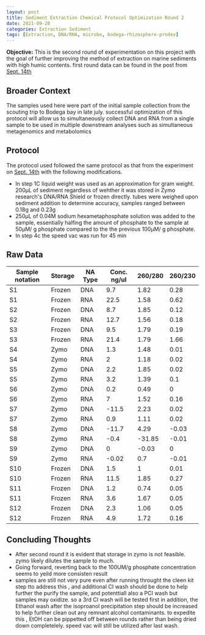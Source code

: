 ```yaml
---
layout: post
title: Sediment Extraction Chemical Protocol Optimization Round 2
date: 2021-09-28
categories: Extraction Sediment
tags: [Extraction, DNA/RNA, microbe, bodega-rhizosphere-prodev]
---
```


**Objective:** 
This is the second round of experimentation on this project with the goal of further improving the method of extraction on marine sediments with high humic contents.
first round data can be found in the post from [Sept. 14th](Sophia-MacVittie-Sogin-Lab-Notebook/_posts/2021-09-14-Sed-extraction-protocol-chem.md)
## Broader Context
The samples used here were part of the initial sample collection from the scouting trip to Bodega bay in late july. successful optimization of this protocol will allow us to simultaneously collect DNA and RNA from a single sample to be used in multiple downstream analyses such as simultaneous metagenomics and metabolomics

## Protocol 
The protocol used followed the same protocol as that from the experiment on [Sept. 14th](Sophia-MacVittie-Sogin-Lab-Notebook/_posts/2021-09-14-Sed-extraction-protocol-chem.md) with the following modifications.
 - In step 1C liquid weight was used as an approximation for gram weight. 200μL of sediment regardless of wehther it was stored in Zymo research's DNA/RNA Shield or frozen directly. tubes were weighed upon sediment addition to determine accuracy, samples ranged between 0.18g and 0.23g
 - 250μL of 0.04M sodium hexametaphosphate solution was added to the sample, essentially halfing the amount of phosphate to the sample at 50μM/ g phosphate compared to the the previous 100μM/ g phosphate.
 - In step 4c the speed vac was run for 45 min
## Raw Data

| Sample notation | Storage | NA Type | Conc. ng/ul | 260/280 | 260/230 |
| --------------- | ------- | ------- | ----------- | ------- | ------- |
| S1              | Frozen  | DNA     | 9.7         | 1.82    | 0.28    |
| S1              | Frozen  | RNA     | 22.5        | 1.58    | 0.62    |
| S2              | Frozen  | DNA     | 8.7         | 1.85    | 0.12    |
| S2              | Frozen  | RNA     | 12.7        | 1.56    | 0.18    |
| S3              | Frozen  | DNA     | 9.5         | 1.79    | 0.19    |
| S3              | Frozen  | RNA     | 21.4        | 1.79    | 1.66    |
| S4              | Zymo    | DNA     | 1.3         | 1.48    | 0.01    |
| S4              | Zymo    | RNA     | 2           | 1.18    | 0.02    |
| S5              | Zymo    | DNA     | 2.2         | 1.85    | 0.02    |
| S5              | Zymo    | RNA     | 3.2         | 1.39    | 0.1     |
| S6              | Zymo    | DNA     | 0.2         | 0.49    | 0       |
| S6              | Zymo    | RNA     | 7           | 1.52    | 0.16    |
| S7              | Zymo    | DNA     | \-11.5      | 2.23    | 0.02    |
| S7              | Zymo    | RNA     | 0.9         | 1.11    | 0.02    |
| S8              | Zymo    | DNA     | \-11.7      | 4.29    | \-0.03  |
| S8              | Zymo    | RNA     | \-0.4       | \-31.85 | \-0.01  |
| S9              | Zymo    | DNA     | 0           | \-0.03  | 0       |
| S9              | Zymo    | RNA     | \-0.02      | 0.7     | \-0.01  |
| S10             | Frozen  | DNA     | 1.5         | 1       | 0.01    |
| S10             | Frozen  | RNA     | 11.5        | 1.85    | 0.27    |
| S11             | Frozen  | DNA     | 1.2         | 0.74    | 0.05    |
| S11             | Frozen  | RNA     | 3.6         | 1.67    | 0.05    |
| S12             | Frozen  | DNA     | 2.3         | 1.06    | 0.05    |
| S12             | Frozen  | RNA     | 4.9         | 1.72    | 0.16    |


## Concluding Thoughts
- After second round it is evident that storage in zymo is not feasible. zymo likely dilutes the sample to much.
- Going forward, reverting back to the 100UM/g phosphate concentration seems to yeild more consisten result
- samples are still not very pure even after running throught the cleen kit step tto address this , and additional CI wash should be done to help further the purify the sample, and potenttiall also a PCI wash but samples may oxidize. so a 3rd CI wash will be tested first
in addition, the Ethanol wash after the isoproanol precipitation step should be increased to help further clean out any remnant alcohol contaminants. to expedite this , EtOH can be pippetted off between rounds rather than being dried down completelely. speed vac will still be utilized after last wash.